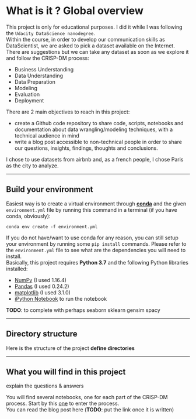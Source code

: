 # What is it ? Global overview
This project is only for educational purposes. I did it while I was following the `Udacity DataScience nanodegree`.  
Within the course, in order to develop our communication skills as DataScientist, we are asked to pick a dataset
available on the Internet. There are suggestions but we can take any dataset as soon as we explore it and follow the 
CRISP-DM process:
* Business Understanding
* Data Understanding
* Data Preparation
* Modeling
* Evaluation
* Deployment

There are 2 main objectives to reach in this project:
* create a Github code repository to share code, scripts, notebooks and documentation about data wrangling/modeling
 techniques, with a technical audience in mind
* write a blog post accessible to non-technical people in order to share our questions, insights, findings, thoughts
 and conclusions.

I chose to use datasets from airbnb and, as a french people, I chose Paris as the city to analyze.

---
## Build your environment
Easiest way is to create a virtual environment through **[conda](https://docs.conda.io/en/latest/)**
and the given `environment.yml` file by running this command in a terminal (if you have conda, obviously):
```
conda env create -f environment.yml
```

If you do not have/want to use conda for any reason, you can still setup your environment by running some `pip install`
commands. Please refer to the `environment.yml` file to see what are the dependencies you will need to install.  
Basically, this project requires **Python 3.7** and the following Python libraries installed:
- [NumPy](http://www.numpy.org/) (I used 1.16.4)
- [Pandas](http://pandas.pydata.org) (I used 0.24.2)
- [matplotlib](http://matplotlib.org/) (I used 3.1.0)
- [iPython Notebook](http://ipython.org/notebook.html) to run the notebook

**TODO**: to complete with perhaps seaborn
sklearn
gensim
spacy

---
## Directory structure
Here is the structure of the project
**define directories**

---
## What you will find in this project
explain the questions & answers

You will find several notebooks, one for each part of the CRISP-DM process. Start by this [one](notebook/0_Summary.ipynb)
to enter the process.  
You can read the blog post here (**TODO**: put the link once it is written)
